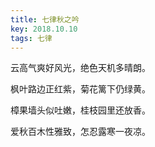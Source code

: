 ```yaml
---
title: 七律秋之吟
key: 2018.10.10
tags: 七律
---
```


云高气爽好风光，绝色天机多晴朗。

枫叶路边正红紫，菊花篱下仍绿黄。

樟果墙头似吐嫩，桂枝园里还放香。

爱秋百木性雅致，怎忍露寒一夜凉。

</br>

